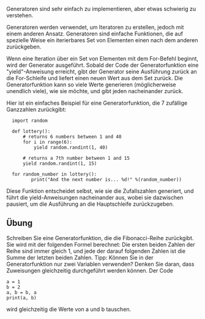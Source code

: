 Generatoren sind sehr einfach zu implementieren, aber etwas schwierig zu verstehen.

Generatoren werden verwendet, um Iteratoren zu erstellen, jedoch mit einem anderen Ansatz. Generatoren sind einfache Funktionen, die auf spezielle Weise ein iterierbares Set von Elementen einen nach dem anderen zurückgeben.

Wenn eine Iteration über ein Set von Elementen mit dem For-Befehl beginnt, wird der Generator ausgeführt. Sobald der Code der Generatorfunktion eine "yield"-Anweisung erreicht, gibt der Generator seine Ausführung zurück an die For-Schleife und liefert einen neuen Wert aus dem Set zurück. Die Generatorfunktion kann so viele Werte generieren (möglicherweise unendlich viele), wie sie möchte, und gibt jeden nacheinander zurück.

Hier ist ein einfaches Beispiel für eine Generatorfunktion, die 7 zufällige Ganzzahlen zurückgibt:

      import random
      
      def lottery():
          # returns 6 numbers between 1 and 40
          for i in range(6):
              yield random.randint(1, 40)
      
          # returns a 7th number between 1 and 15
          yield random.randint(1, 15)
      
      for random_number in lottery():
             print("And the next number is... %d!" %(random_number))

Diese Funktion entscheidet selbst, wie sie die Zufallszahlen generiert, und führt die yield-Anweisungen nacheinander aus, wobei sie dazwischen pausiert, um die Ausführung an die Hauptschleife zurückzugeben.

Übung
--------

Schreiben Sie eine Generatorfunktion, die die Fibonacci-Reihe zurückgibt. Sie wird mit der folgenden Formel berechnet: Die ersten beiden Zahlen der Reihe sind immer gleich 1, und jede der darauf folgenden Zahlen ist die Summe der letzten beiden Zahlen. Tipp: Können Sie in der Generatorfunktion nur zwei Variablen verwenden? Denken Sie daran, dass Zuweisungen gleichzeitig durchgeführt werden können. Der Code

    a = 1
    b = 2
    a, b = b, a
    print(a, b)

wird gleichzeitig die Werte von a und b tauschen.